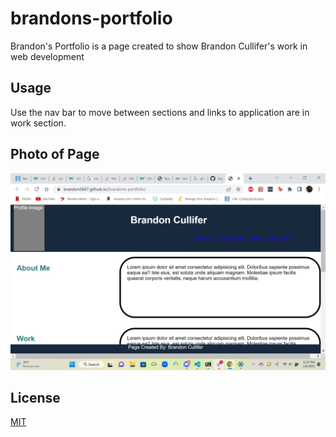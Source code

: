 # brandons-portfolio

Brandon's Portfolio is a page created to show Brandon Cullifer's work in web development



## Usage

Use the nav bar to move between sections and links to application are in work section.


## Photo of Page

![Alt text](assets/images/screencap.png "Preview")



## License

[MIT](https://choosealicense.com/licenses/mit/)